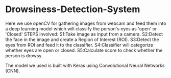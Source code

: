 # Drowsiness-Detection-System
Here we use openCV for gathering images from webcam and feed them into a deep learning model which will classify the person's eyes as 'open' or 'Closed'
STEPS involved:
S1:Take image as input from a camera.
S2:Detect the face in the image and create a Region of Interest (ROI).
S3:Detect the eyes from ROI and feed it to the classifier.
S4:Classifier will categorize whether eyes are open or closed.
S5:Calculate score to check whether the person is drowsy.

The model we used is built with Keras using Convolutional Neural Networks (CNN).







